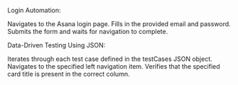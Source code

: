 Login Automation:

Navigates to the Asana login page.
Fills in the provided email and password.
Submits the form and waits for navigation to complete.

Data-Driven Testing Using JSON:

Iterates through each test case defined in the testCases JSON object.
Navigates to the specified left navigation item.
Verifies that the specified card title is present in the correct column.
